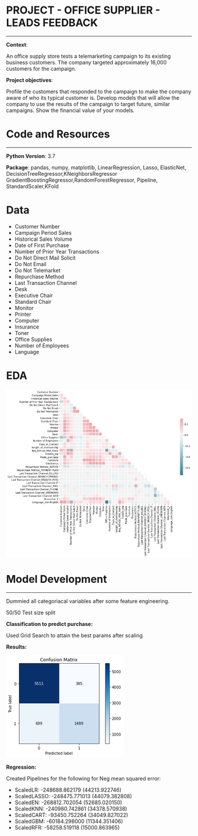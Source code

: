 # PROJECT - OFFICE SUPPLIER - LEADS FEEDBACK
---

**Context**: 

An office supply store tests a telemarketing campaign to its existing business customers. The company targeted approximately 16,000 customers for the campaign.

**Project objectives**:

Profile the customers that responded to the campaign to make the company aware of who its typical customer is.
Develop models that will allow the company to use the results of the campaign to target future, similar campaigns.
Show the financial value of your models. 


# Code and Resources
---                               
**Python Version**: 3.7

**Package**: pandas, numpy, matplotlib, LinearRegression, Lasso, ElasticNet, DecisionTreeRegressor,KNeighborsRegressor
GradientBoostingRegressor,RandomForestRegressor, Pipeline, StandardScaler,KFold

# Data

- Customer Number
- Campaign Period Sales 	 
- Historical Sales Volume 	
- Date of First Purchase	
- Number of Prior Year Transactions	
- Do Not Direct Mail Solicit	
- Do Not Email	
- Do Not Telemarket	
- Repurchase Method	
- Last Transaction Channel	
- Desk	
- Executive Chair	
- Standard Chair	
- Monitor	
- Printer	
- Computer	
- Insurance	
- Toner	
- Office Supplies	
- Number of Employees	
- Language

# EDA

![](SuppliesCorr.png)

# Model Development
---
Dummied all categoriacal variables after some feature engineering.

50/50 Test size split


**Classification to predict purchase:**

Used Grid Search to attain the best params after scaling

**Results:**



![](confusion_matrix.png)

**Regression:**

Created Pipelines for the following for Neg mean squared error:

- ScaledLR: -248688.862179 (44213.922746)
- ScaledLASSO: -248475.771013 (44079.382808)
- ScaledEN: -268812.702054 (52685.020150)
- ScaledKNN: -240980.742861 (34378.570938)
- ScaledCART: -93450.752264 (34049.827022)
- ScaledGBM: -60184.298000 (11344.351406)
- ScaledRFR: -58258.519118 (15000.863965)


